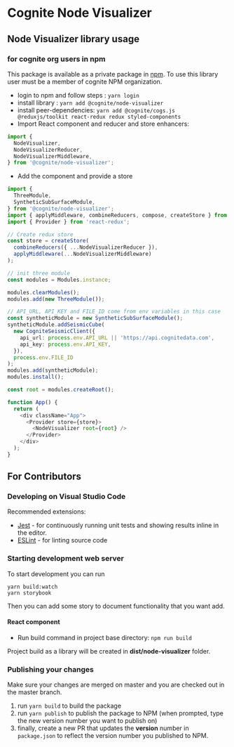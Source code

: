 # Cognite Node Visualizer

## Node Visualizer library usage

### for cognite org users in npm

This package is available as a private package in [npm](https://www.npmjs.com/package/@cognite/node-visualizer).
To use this library user must be a member of cognite NPM organization.

- login to npm and follow steps : `yarn login`
- install library : `yarn add @cognite/node-visualizer`
- install peer-dependencies: `yarn add @cognite/cogs.js @reduxjs/toolkit react-redux redux styled-components`
- Import React component and reducer and store enhancers:

```javascript
import {
  NodeVisualizer,
  NodeVisualizerReducer,
  NodeVisualizerMiddleware,
} from '@cognite/node-visualizer';
```

- Add the component and provide a store

```typescript jsx
import {
  ThreeModule,
  SyntheticSubSurfaceModule,
} from '@cognite/node-visualizer';
import { applyMiddleware, combineReducers, compose, createStore } from 'redux';
import { Provider } from 'react-redux';

// Create redux store
const store = createStore(
  combineReducers({ ...NodeVisualizerReducer }),
  applyMiddleware(...NodeVisualizerMiddleware)
);

// init three module
const modules = Modules.instance;

modules.clearModules();
modules.add(new ThreeModule());

// API_URL, API_KEY and FILE_ID come from env variables in this case
const syntheticModule = new SyntheticSubSurfaceModule();
syntheticModule.addSeismicCube(
  new CogniteSeismicClient({
    api_url: process.env.API_URL || 'https://api.cognitedata.com',
    api_key: process.env.API_KEY,
  }),
  process.env.FILE_ID
);
modules.add(syntheticModule);
modules.install();

const root = modules.createRoot();

function App() {
  return (
    <div className="App">
      <Provider store={store}>
        <NodeVisualizer root={root} />
      </Provider>
    </div>
  );
}
```

## For Contributors

### Developing on Visual Studio Code

Recommended extensions:

- [Jest](https://marketplace.visualstudio.com/items?itemName=Orta.vscode-jest) - for continuously running unit tests and showing results inline in the editor.
- [ESLint](https://marketplace.visualstudio.com/items?itemName=dbaeumer.vscode-eslint) - for linting source code

### Starting development web server

To start development you can run

```
yarn build:watch
yarn storybook
```

Then you can add some story to document functionality that you want add.

#### React component

- Run build command in project base directory: `npm run build`

Project build as a library will be created in **dist/node-visualizer** folder.

### Publishing your changes

Make sure your changes are merged on master and you are checked out in the master branch.

1. run `yarn build` to build the package
2. run `yarn publish` to publish the package to NPM (when prompted, type the new version number you want to publish on)
3. finally, create a new PR that updates the **version** number in `package.json` to reflect the version number you published to NPM.
